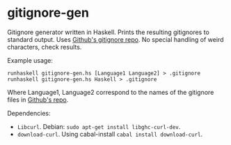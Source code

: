 gitignore-gen
=============

Gitignore generator written in Haskell. Prints the resulting gitignores to standard output. Uses [Github's gitignore repo](https://github.com/github/gitignore). No special handling of weird characters, check results.

Example usage:

```
runhaskell gitignore-gen.hs [Language1 Language2] > .gitignore
runhaskell gitignore-gen.hs Haskell > .gitignore
```

Where Language1, Language2 correspond to the names of the gitignore files in [Github's repo](https://github.com/github/gitignore).

Dependencies:

- ``Libcurl``. Debian: ``sudo apt-get install libghc-curl-dev``.
- ``download-curl``. Using cabal-install ``cabal install download-curl``.
